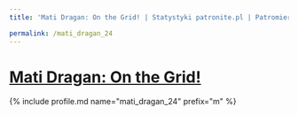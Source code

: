 ```yaml
---
title: 'Mati Dragan: On the Grid! | Statystyki patronite.pl | Patromierz'

permalink: /mati_dragan_24
---
```


# [Mati Dragan: On the Grid!](https://patronite.pl/mati_dragan_24)

{% include profile.md name="mati_dragan_24" prefix="m" %}
